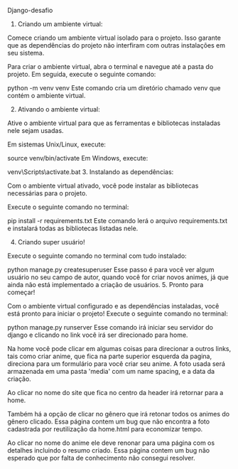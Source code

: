 
Django-desafio
1. Criando um ambiente virtual:

Comece criando um ambiente virtual isolado para o projeto. Isso garante que as dependências do projeto não interfiram com outras instalações em seu sistema.

Para criar o ambiente virtual, abra o terminal e navegue até a pasta do projeto. Em seguida, execute o seguinte comando:

python -m venv venv
Este comando cria um diretório chamado venv que contém o ambiente virtual.

2. Ativando o ambiente virtual:

Ative o ambiente virtual para que as ferramentas e bibliotecas instaladas nele sejam usadas.

Em sistemas Unix/Linux, execute:

source venv/bin/activate
Em Windows, execute:

venv\Scripts\activate.bat
3. Instalando as dependências:

Com o ambiente virtual ativado, você pode instalar as bibliotecas necessárias para o projeto.

Execute o seguinte comando no terminal:

pip install -r requirements.txt
Este comando lerá o arquivo requirements.txt e instalará todas as bibliotecas listadas nele.

4. Criando super usuário!

Execute o seguinte comando no terminal com tudo instalado:

python manage.py createsuperuser
Esse passo é para você ver algum usuário no seu campo de autor, quando você for criar novos animes,
já que ainda não está implementado a criação de usuários.
5. Pronto para começar!

Com o ambiente virtual configurado e as dependências instaladas, você está pronto para iniciar o projeto!
Execute o seguinte comando no terminal:

python manage.py runserver
Esse comando irá iniciar seu servidor do django e clicando no link você irá ser direcionado para home.

Na home você pode clicar em algumas coisas para direcionar a outros links, tais como criar anime, 
que fica na parte superior esquerda da pagina, direciona para um formulário para você criar seu anime.
A foto usada será armazenada em uma pasta 'media' com um name spacing, e a data da criação.

Ao clicar no nome do site que fica no centro da header irá retornar para a home.

Também há a opção de clicar no gênero que irá retonar todos os animes do gênero clicado.
Essa página contem um bug que não encontra a foto cadastrada por reutilização da home.html para economizar tempo.

Ao clicar no nome do anime ele deve renonar para uma página com os detalhes incluindo o resumo criado.
Essa página contem um bug não esperado que por falta de conhecimento não consegui resolver.




